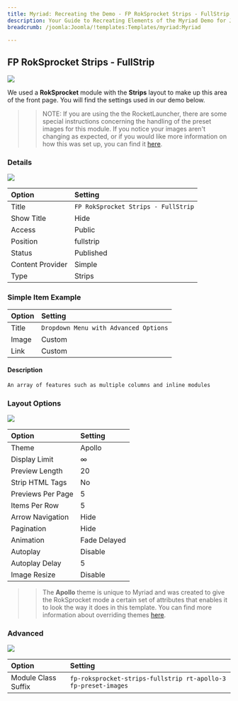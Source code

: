 ```yaml
---
title: Myriad: Recreating the Demo - FP RokSprocket Strips - FullStrip
description: Your Guide to Recreating Elements of the Myriad Demo for Joomla
breadcrumb: /joomla:Joomla/!templates:Templates/myriad:Myriad

---
```


FP RokSprocket Strips - FullStrip
-----


![][demo]

We used a **RokSprocket** module with the **Strips** layout to make up this area of the front page. You will find the settings used in our demo below.

>> NOTE: If you are using the the RocketLauncher, there are some special instructions concerning the handling of the preset images for this module. If you notice your images aren't changing as expected, or if you would like more information on how this was set up, you can find it [here](demo.md#roksprocket-and-rocketlauncher-settings).

### Details

![][demo2]

|      Option      |               Setting               |
| :--------------- | :---------------------------------- |
| Title            | `FP RokSprocket Strips - FullStrip` |
| Show Title       | Hide                                |
| Access           | Public                              |
| Position         | fullstrip                           |
| Status           | Published                           |
| Content Provider | Simple                              |
| Type             | Strips                              |

### Simple Item Example

| Option |                Setting                |
| :----- | :------------------------------------ |
| Title  | `Dropdown Menu with Advanced Options` |
| Image  | Custom                                |
| Link   | Custom                                |

#### Description

~~~ .html
An array of features such as multiple columns and inline modules
~~~

### Layout Options

![][demo3]

|       Option      |   Setting    |
| :---------------- | :----------- |
| Theme             | Apollo       |
| Display Limit     | ∞            |
| Preview Length    | 20           |
| Strip HTML Tags   | No           |
| Previews Per Page | 5            |
| Items Per Row     | 5            |
| Arrow Navigation  | Hide         |
| Pagination        | Hide         |
| Animation         | Fade Delayed |
| Autoplay          | Disable      |
| Autoplay Delay    | 5            |
| Image Resize      | Disable      |

>> The **Apollo** theme is unique to Myriad and was created to give the RokSprocket mode a certain set of attributes that enables it to look the way it does in this template. You can find more information about overriding themes [here](../../extensions/roksprocket/layout_modes.md#custom-layout-theme-overrides).

### Advanced

![][demo4]

|        Option       |                            Setting                             |
| :------------------ | :------------------------------------------------------------- |
| Module Class Suffix | `fp-roksprocket-strips-fullstrip rt-apollo-3 fp-preset-images` |

[demo]: assets/demo_2.jpeg
[demo2]: assets/demo_2a.jpeg
[demo3]: assets/demo_2b.jpeg
[demo4]: assets/demo_2c.jpeg
